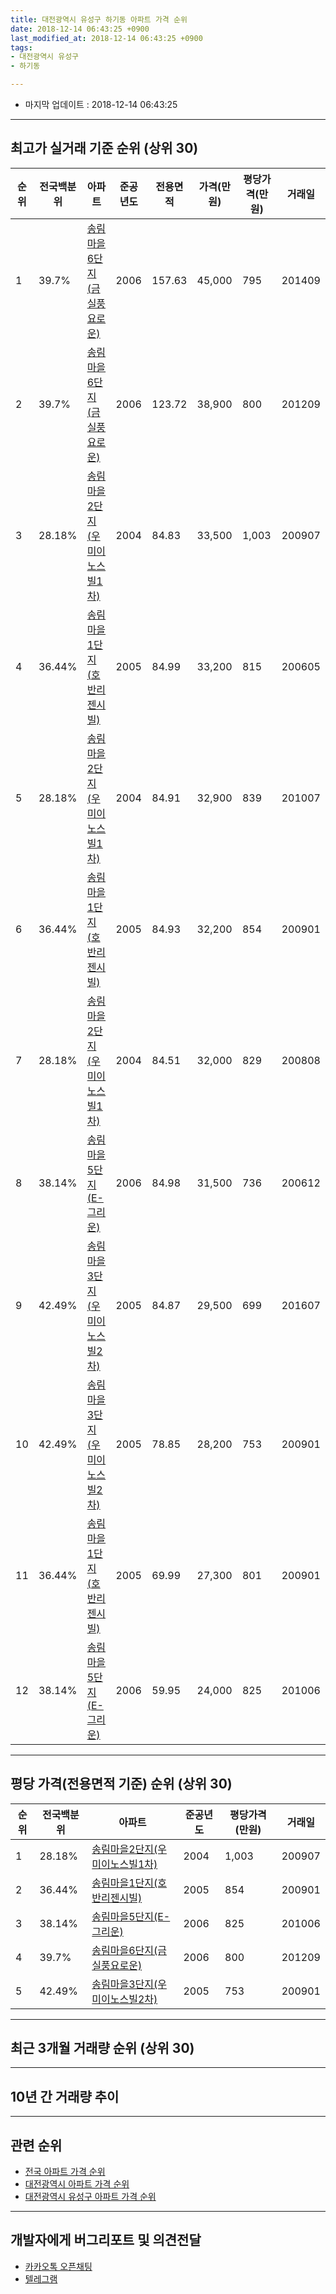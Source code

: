 ```yaml
---
title: 대전광역시 유성구 하기동 아파트 가격 순위
date: 2018-12-14 06:43:25 +0900
last_modified_at: 2018-12-14 06:43:25 +0900
tags:
- 대전광역시 유성구
- 하기동

---
```


* 마지막 업데이트 : 2018-12-14 06:43:25

---

## 최고가 실거래 기준 순위 (상위 30)


|순위|전국백분위|아파트|준공년도|전용면적|가격(만원)|평당가격(만원)|거래일|
|---|---|---|---|---|---|---|---|
|1|39.7%|[송림마을6단지(금실풍요로운)](https://search.naver.com/search.naver?query=%EB%8C%80%EC%A0%84%EA%B4%91%EC%97%AD%EC%8B%9C+%EC%9C%A0%EC%84%B1%EA%B5%AC+%ED%95%98%EA%B8%B0%EB%8F%99+%EC%86%A1%EB%A6%BC%EB%A7%88%EC%9D%846%EB%8B%A8%EC%A7%80%28%EA%B8%88%EC%8B%A4%ED%92%8D%EC%9A%94%EB%A1%9C%EC%9A%B4%29)|2006|157.63|45,000|795|201409|
|2|39.7%|[송림마을6단지(금실풍요로운)](https://search.naver.com/search.naver?query=%EB%8C%80%EC%A0%84%EA%B4%91%EC%97%AD%EC%8B%9C+%EC%9C%A0%EC%84%B1%EA%B5%AC+%ED%95%98%EA%B8%B0%EB%8F%99+%EC%86%A1%EB%A6%BC%EB%A7%88%EC%9D%846%EB%8B%A8%EC%A7%80%28%EA%B8%88%EC%8B%A4%ED%92%8D%EC%9A%94%EB%A1%9C%EC%9A%B4%29)|2006|123.72|38,900|800|201209|
|3|28.18%|[송림마을2단지(우미이노스빌1차)](https://search.naver.com/search.naver?query=%EB%8C%80%EC%A0%84%EA%B4%91%EC%97%AD%EC%8B%9C+%EC%9C%A0%EC%84%B1%EA%B5%AC+%ED%95%98%EA%B8%B0%EB%8F%99+%EC%86%A1%EB%A6%BC%EB%A7%88%EC%9D%842%EB%8B%A8%EC%A7%80%28%EC%9A%B0%EB%AF%B8%EC%9D%B4%EB%85%B8%EC%8A%A4%EB%B9%8C1%EC%B0%A8%29)|2004|84.83|33,500|1,003|200907|
|4|36.44%|[송림마을1단지(호반리젠시빌)](https://search.naver.com/search.naver?query=%EB%8C%80%EC%A0%84%EA%B4%91%EC%97%AD%EC%8B%9C+%EC%9C%A0%EC%84%B1%EA%B5%AC+%ED%95%98%EA%B8%B0%EB%8F%99+%EC%86%A1%EB%A6%BC%EB%A7%88%EC%9D%841%EB%8B%A8%EC%A7%80%28%ED%98%B8%EB%B0%98%EB%A6%AC%EC%A0%A0%EC%8B%9C%EB%B9%8C%29)|2005|84.99|33,200|815|200605|
|5|28.18%|[송림마을2단지(우미이노스빌1차)](https://search.naver.com/search.naver?query=%EB%8C%80%EC%A0%84%EA%B4%91%EC%97%AD%EC%8B%9C+%EC%9C%A0%EC%84%B1%EA%B5%AC+%ED%95%98%EA%B8%B0%EB%8F%99+%EC%86%A1%EB%A6%BC%EB%A7%88%EC%9D%842%EB%8B%A8%EC%A7%80%28%EC%9A%B0%EB%AF%B8%EC%9D%B4%EB%85%B8%EC%8A%A4%EB%B9%8C1%EC%B0%A8%29)|2004|84.91|32,900|839|201007|
|6|36.44%|[송림마을1단지(호반리젠시빌)](https://search.naver.com/search.naver?query=%EB%8C%80%EC%A0%84%EA%B4%91%EC%97%AD%EC%8B%9C+%EC%9C%A0%EC%84%B1%EA%B5%AC+%ED%95%98%EA%B8%B0%EB%8F%99+%EC%86%A1%EB%A6%BC%EB%A7%88%EC%9D%841%EB%8B%A8%EC%A7%80%28%ED%98%B8%EB%B0%98%EB%A6%AC%EC%A0%A0%EC%8B%9C%EB%B9%8C%29)|2005|84.93|32,200|854|200901|
|7|28.18%|[송림마을2단지(우미이노스빌1차)](https://search.naver.com/search.naver?query=%EB%8C%80%EC%A0%84%EA%B4%91%EC%97%AD%EC%8B%9C+%EC%9C%A0%EC%84%B1%EA%B5%AC+%ED%95%98%EA%B8%B0%EB%8F%99+%EC%86%A1%EB%A6%BC%EB%A7%88%EC%9D%842%EB%8B%A8%EC%A7%80%28%EC%9A%B0%EB%AF%B8%EC%9D%B4%EB%85%B8%EC%8A%A4%EB%B9%8C1%EC%B0%A8%29)|2004|84.51|32,000|829|200808|
|8|38.14%|[송림마을5단지(E-그리운)](https://search.naver.com/search.naver?query=%EB%8C%80%EC%A0%84%EA%B4%91%EC%97%AD%EC%8B%9C+%EC%9C%A0%EC%84%B1%EA%B5%AC+%ED%95%98%EA%B8%B0%EB%8F%99+%EC%86%A1%EB%A6%BC%EB%A7%88%EC%9D%845%EB%8B%A8%EC%A7%80%28E-%EA%B7%B8%EB%A6%AC%EC%9A%B4%29)|2006|84.98|31,500|736|200612|
|9|42.49%|[송림마을3단지(우미이노스빌2차)](https://search.naver.com/search.naver?query=%EB%8C%80%EC%A0%84%EA%B4%91%EC%97%AD%EC%8B%9C+%EC%9C%A0%EC%84%B1%EA%B5%AC+%ED%95%98%EA%B8%B0%EB%8F%99+%EC%86%A1%EB%A6%BC%EB%A7%88%EC%9D%843%EB%8B%A8%EC%A7%80%28%EC%9A%B0%EB%AF%B8%EC%9D%B4%EB%85%B8%EC%8A%A4%EB%B9%8C2%EC%B0%A8%29)|2005|84.87|29,500|699|201607|
|10|42.49%|[송림마을3단지(우미이노스빌2차)](https://search.naver.com/search.naver?query=%EB%8C%80%EC%A0%84%EA%B4%91%EC%97%AD%EC%8B%9C+%EC%9C%A0%EC%84%B1%EA%B5%AC+%ED%95%98%EA%B8%B0%EB%8F%99+%EC%86%A1%EB%A6%BC%EB%A7%88%EC%9D%843%EB%8B%A8%EC%A7%80%28%EC%9A%B0%EB%AF%B8%EC%9D%B4%EB%85%B8%EC%8A%A4%EB%B9%8C2%EC%B0%A8%29)|2005|78.85|28,200|753|200901|
|11|36.44%|[송림마을1단지(호반리젠시빌)](https://search.naver.com/search.naver?query=%EB%8C%80%EC%A0%84%EA%B4%91%EC%97%AD%EC%8B%9C+%EC%9C%A0%EC%84%B1%EA%B5%AC+%ED%95%98%EA%B8%B0%EB%8F%99+%EC%86%A1%EB%A6%BC%EB%A7%88%EC%9D%841%EB%8B%A8%EC%A7%80%28%ED%98%B8%EB%B0%98%EB%A6%AC%EC%A0%A0%EC%8B%9C%EB%B9%8C%29)|2005|69.99|27,300|801|200901|
|12|38.14%|[송림마을5단지(E-그리운)](https://search.naver.com/search.naver?query=%EB%8C%80%EC%A0%84%EA%B4%91%EC%97%AD%EC%8B%9C+%EC%9C%A0%EC%84%B1%EA%B5%AC+%ED%95%98%EA%B8%B0%EB%8F%99+%EC%86%A1%EB%A6%BC%EB%A7%88%EC%9D%845%EB%8B%A8%EC%A7%80%28E-%EA%B7%B8%EB%A6%AC%EC%9A%B4%29)|2006|59.95|24,000|825|201006|


---

## 평당 가격(전용면적 기준) 순위 (상위 30)


|순위|전국백분위|아파트|준공년도|평당가격(만원)|거래일|
|---|---|---|---|---|---|
|1|28.18%|[송림마을2단지(우미이노스빌1차)](https://search.naver.com/search.naver?query=%EB%8C%80%EC%A0%84%EA%B4%91%EC%97%AD%EC%8B%9C+%EC%9C%A0%EC%84%B1%EA%B5%AC+%ED%95%98%EA%B8%B0%EB%8F%99+%EC%86%A1%EB%A6%BC%EB%A7%88%EC%9D%842%EB%8B%A8%EC%A7%80%28%EC%9A%B0%EB%AF%B8%EC%9D%B4%EB%85%B8%EC%8A%A4%EB%B9%8C1%EC%B0%A8%29)|2004|1,003|200907|
|2|36.44%|[송림마을1단지(호반리젠시빌)](https://search.naver.com/search.naver?query=%EB%8C%80%EC%A0%84%EA%B4%91%EC%97%AD%EC%8B%9C+%EC%9C%A0%EC%84%B1%EA%B5%AC+%ED%95%98%EA%B8%B0%EB%8F%99+%EC%86%A1%EB%A6%BC%EB%A7%88%EC%9D%841%EB%8B%A8%EC%A7%80%28%ED%98%B8%EB%B0%98%EB%A6%AC%EC%A0%A0%EC%8B%9C%EB%B9%8C%29)|2005|854|200901|
|3|38.14%|[송림마을5단지(E-그리운)](https://search.naver.com/search.naver?query=%EB%8C%80%EC%A0%84%EA%B4%91%EC%97%AD%EC%8B%9C+%EC%9C%A0%EC%84%B1%EA%B5%AC+%ED%95%98%EA%B8%B0%EB%8F%99+%EC%86%A1%EB%A6%BC%EB%A7%88%EC%9D%845%EB%8B%A8%EC%A7%80%28E-%EA%B7%B8%EB%A6%AC%EC%9A%B4%29)|2006|825|201006|
|4|39.7%|[송림마을6단지(금실풍요로운)](https://search.naver.com/search.naver?query=%EB%8C%80%EC%A0%84%EA%B4%91%EC%97%AD%EC%8B%9C+%EC%9C%A0%EC%84%B1%EA%B5%AC+%ED%95%98%EA%B8%B0%EB%8F%99+%EC%86%A1%EB%A6%BC%EB%A7%88%EC%9D%846%EB%8B%A8%EC%A7%80%28%EA%B8%88%EC%8B%A4%ED%92%8D%EC%9A%94%EB%A1%9C%EC%9A%B4%29)|2006|800|201209|
|5|42.49%|[송림마을3단지(우미이노스빌2차)](https://search.naver.com/search.naver?query=%EB%8C%80%EC%A0%84%EA%B4%91%EC%97%AD%EC%8B%9C+%EC%9C%A0%EC%84%B1%EA%B5%AC+%ED%95%98%EA%B8%B0%EB%8F%99+%EC%86%A1%EB%A6%BC%EB%A7%88%EC%9D%843%EB%8B%A8%EC%A7%80%28%EC%9A%B0%EB%AF%B8%EC%9D%B4%EB%85%B8%EC%8A%A4%EB%B9%8C2%EC%B0%A8%29)|2005|753|200901|


---

## 최근 3개월 거래량 순위 (상위 30)


<div style="width:100%;">
    <canvas id="deal_count_ranking" height="250"></canvas>
</div>


<script>
new Chart(document.getElementById("deal_count_ranking"), {
    type: 'horizontalBar',
    data: {
        labels: ['송림마을2단지(우미이노스빌1차)', '송림마을1단지(호반리젠시빌)', '송림마을3단지(우미이노스빌2차)', '송림마을5단지(E-그리운)', '송림마을6단지(금실풍요로운)'],
        datasets: [{
            label: '실거래 수',
            data: [13, 11, 11, 8, 4],
            borderColor: "rgba(255, 0, 128, 1)",
            backgroundColor: "rgba(255, 0, 128, 0.5)",
            fill: false,
        }]
    },
    options: {
        responsive: true,
        title: {
            display: true,
            text: '최근 3개월 거래량 순위'
        },
        tooltips: {
            mode: 'index',
            intersect: false,
            callbacks: {
                title: function(tooltipItems, data) {
                    return "실거래 수:";
                },
                label: function(tooltipItem, data) {
                    return data.labels[tooltipItem.index] + ": " + tooltipItem.xLabel;
                }
            }
        },
        hover: {
            mode: 'nearest',
            intersect: true
        },
        scales: {
            xAxes: [{
                display: true,
                scaleLabel: {
                    display: true,
                    labelString: '실거래 수'
                },
                ticks: {
                    suggestedMin: 0,
                }
            }],
            yAxes: [{
                display: true,
                ticks: {
                    autoSkip: false,
                    callback: function(value, index, values) {
                        if (value.length > 15)
                            return value.substr(0, 13) + "...";
                        else
                            return value;
                    }
                },
                scaleLabel: {
                    display: false,
                }
            }]
        }
    }
});

</script>


---

## 10년 간 거래량 추이


<div style="width:100%;">
    <canvas id="deal_progress" height="250"></canvas>
</div>

<script>
new Chart(document.getElementById("deal_progress"), {
    type: 'line',
    data: {
        labels: ['200812','200901','200902','200903','200904','200905','200906','200907','200908','200909','200910','200911','200912','201001','201002','201003','201004','201005','201006','201007','201008','201009','201010','201011','201012','201101','201102','201103','201104','201105','201106','201107','201108','201109','201110','201111','201112','201201','201202','201203','201204','201205','201206','201207','201208','201209','201210','201211','201212','201301','201302','201303','201304','201305','201306','201307','201308','201309','201310','201311','201312','201401','201402','201403','201404','201405','201406','201407','201408','201409','201410','201411','201412','201501','201502','201503','201504','201505','201506','201507','201508','201509','201510','201511','201512','201601','201602','201603','201604','201605','201606','201607','201608','201609','201610','201611','201612','201701','201702','201703','201704','201705','201706','201707','201708','201709','201710','201711','201712','201801','201802','201803','201804','201805','201806','201807','201808','201809','201810','201811','201812'],
        datasets: [{
            label: '실거래 수',
            pointRadius: 1,
            data: [3, 10, 14, 13, 17, 16, 13, 24, 25, 12, 16, 11, 13, 23, 7, 10, 7, 12, 14, 12, 15, 21, 24, 40, 35, 41, 19, 13, 15, 23, 27, 14, 14, 10, 11, 12, 13, 6, 6, 12, 5, 6, 5, 6, 2, 12, 12, 9, 13, 9, 10, 9, 10, 17, 19, 10, 9, 8, 38, 16, 12, 18, 6, 12, 12, 10, 11, 14, 14, 10, 19, 12, 21, 14, 16, 10, 20, 10, 14, 17, 13, 17, 21, 15, 17, 17, 21, 22, 19, 10, 21, 21, 29, 25, 50, 44, 28, 13, 21, 22, 10, 11, 10, 14, 24, 16, 13, 18, 11, 13, 15, 6, 11, 12, 10, 8, 13, 11, 29, 12, 6],
            borderColor: "rgba(255, 201, 14, 1)",
            backgroundColor: "rgba(255, 201, 14, 0.5)",
            fill: true,
        }]
    },
    options: {
        responsive: true,
        title: {
            display: true,
            text: '10년간 거래량 추이'
        },
        tooltips: {
            mode: 'index',
            intersect: false,
        },
        hover: {
            mode: 'nearest',
            intersect: true
        },
        scales: {
            xAxes: [{
                display: true,
                scaleLabel: {
                    display: true,
                    labelString: '년/월'
                }
            }],
            yAxes: [{
                display: true,
                ticks: {
                    suggestedMin: 0,
                },
                scaleLabel: {
                    display: true,
                    labelString: '실거래 수'
                }
            }]
        }
    }
});

</script>


---

## 관련 순위

- [전국 아파트 가격 순위](https://inasie.github.io/apt-ranking/전국)
- [대전광역시 아파트 가격 순위](https://inasie.github.io/apt-ranking/대전광역시)
- [대전광역시 유성구 아파트 가격 순위](https://inasie.github.io/apt-ranking/대전광역시-유성구)


---

## 개발자에게 버그리포트 및 의견전달

- [카카오톡 오픈채팅](https://open.kakao.com/o/gLJUAP4)
- [텔레그램](https://t.me/inasie)

